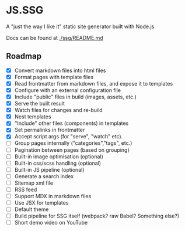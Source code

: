 # JS.SSG

A "just the way I like it" static site generator built with Node.js

Docs can be found at [./ssg/README.md](./ssg/README.md)

## Roadmap

-   [x] Convert markdown files into html files
-   [x] Format pages with template files
-   [x] Read frontmatter from markdown files, and expose it to templates
-   [x] Configure with an external configuration file
-   [x] Include "public" files in build (images, assets, etc.)
-   [x] Serve the built result
-   [x] Watch files for changes and re-build
-   [x] Nest templates
-   [x] "Include" other files (components) in templates
-   [x] Set permalinks in frontmatter
-   [x] Accept script args (for "serve", "watch" etc).
-   [ ] Group pages internally ("categories","tags", etc.)
-   [ ] Pagination between pages (based on grouping)
-   [ ] Built-in image optimisation (optional)
-   [ ] Built-in css/scss handling (optional)
-   [ ] Built-in JS pipeline (optional)
-   [ ] Generate a search index
-   [ ] Sitemap xml file
-   [ ] RSS feed
-   [ ] Support MDX in markdown files
-   [ ] Use JSX for templates
-   [ ] Default theme
-   [ ] Build pipeline for SSG itself (webpack? raw Babel? Something else?)
-   [ ] Short demo video on YouTube
